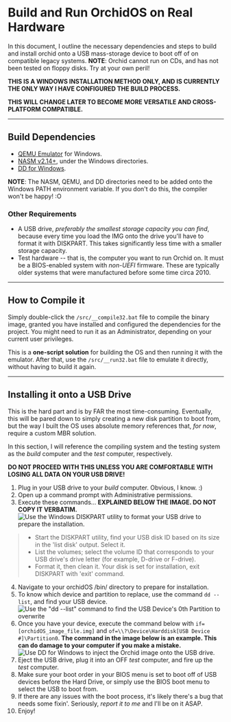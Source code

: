 # Build and Run OrchidOS on Real Hardware
In this document, I outline the necessary dependencies and steps to build and install orchid onto a USB mass-storage device to boot off of on compatible legacy systems. **NOTE**: Orchid cannot run on CDs, and has not been tested on floppy disks. Try at your own peril!

**THIS IS A WINDOWS INSTALLATION METHOD ONLY, AND IS CURRENTLY THE ONLY WAY I HAVE CONFIGURED THE BUILD PROCESS.**

**THIS WILL CHANGE LATER TO BECOME MORE VERSATILE AND CROSS-PLATFORM COMPATIBLE.**

---

## Build Dependencies
- [QEMU Emulator](https://qemu.weilnetz.de/w64/) for Windows.
- [NASM v2.14+](http://www.nasm.us/pub/nasm/releasebuilds/2.14rc0/), under the Windows directories.
- [DD for Windows](http://www.chrysocome.net/dd).

**NOTE**: The NASM, QEMU, and DD directories need to be added onto the Windows PATH environment variable. If you don't do this, the compiler won't be happy! :O

### Other Requirements
- A USB drive, _preferably the smallest storage capacity you can find_, because every time you load the IMG onto the drive you'll have to format it with DISKPART. This takes significantly less time with a smaller storage capacity.
- Test hardware -- that is, the computer you want to run Orchid on. It must be a BIOS-enabled system with _non-UEFI_ firmware. These are typically older systems that were manufactured before some time circa 2010.

---

## How to Compile it
Simply double-click the `/src/__compile32.bat` file to compile the binary image, granted you have installed and configured the dependencies for the project. You might need to run it as an Administrator, depending on your current user privileges.

This is a **one-script solution** for building the OS and then running it with the emulator. After that, use the `/src/__run32.bat` file to emulate it directly, without having to build it again.

---

## Installing it onto a USB Drive
This is the hard part and is by FAR the most time-consuming. Eventually, this will be pared down to simply creating a new disk partition to boot from, but the way I built the OS uses absolute memory references that, _for now_, require a custom MBR solution.

In this section, I will reference the compiling system and the testing system as the _build_ computer and the _test_ computer, respectively.

**DO NOT PROCEED WITH THIS UNLESS YOU ARE COMFORTABLE WITH LOSING ALL DATA ON YOUR USB DRIVE!**

1. Plug in your USB drive to your _build_ computer. Obvious, I know. :)
2. Open up a command prompt with Administrative permissions.
3. Execute these commands... **EXPLAINED BELOW THE IMAGE. DO NOT COPY IT VERBATIM.**
![Use the Windows DISKPART utility to format your USB drive to prepare the installation.](https://github.com/ZacharyPuhl/OrchidOS_x86/blob/master/res/documentation_imgs/diskpart_cleaning.png "Using DISKPART to format your OrchidOS USB Drive...")
> - Start the DISKPART utility, find your USB disk ID based on its size in the 'list disk' output. Select it.
> - List the volumes; select the volume ID that corresponds to your USB drive's drive letter (for example, D-drive or F-drive).
> - Format it, then clean it. Your disk is set for installation, exit DISKPART with 'exit' command.
4. Navigate to your orchidOS /bin/ directory to prepare for installation.
5. To know which device and partition to replace, use the command `dd --list`, and find your USB device.
![Use the "dd --list" command to find the USB Device's 0th Partition to overwrite](https://github.com/ZacharyPuhl/OrchidOS_x86/blob/master/res/documentation_imgs/dd_--list.png "Finding the USB Device's 0th Partition to overwrite.")
6. Once you have your device, execute the command below with `if=[orchidOS_image_file.img]` and `of=\\?\Device\Harddisk[USB Device
 #]\Partition0`. **The command in the image below is an example. This can do damage to your computer if you make a mistake.**
![Use DD for Windows to inject the Orchid image onto the USB drive.](https://github.com/ZacharyPuhl/OrchidOS_x86/blob/master/res/documentation_imgs/dd_cmd.png "Using the DD for Windows utility to inject the orchidOS image onto the MBR of the USB drive.")
7. Eject the USB drive, plug it into an OFF _test_ computer, and fire up the _test_ computer.
8. Make sure your boot order in your BIOS menu is set to boot off of USB devices before the Hard Drive, or simply use the BIOS boot menu to select the USB to boot from.
9. If there are any issues with the boot process, it's likely there's a bug that needs some fixin'. Seriously, _report it to me_ and I'll be on it ASAP.
10. Enjoy!
